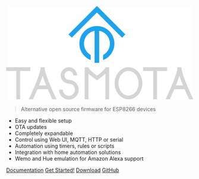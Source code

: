 ![icon](_media/frontlogob.svg ":size=100%")
>Alternative open source firmware for ESP8266 devices

- Easy and flexible setup
- OTA updates 
- Completely expandable
- Control using Web UI, MQTT, HTTP or serial 
- Automation using timers, rules or scripts
- Integration with home automation solutions
- Wemo and Hue emulation for Amazon Alexa support


[Documentation](Home)
[Get Started!](/installation/)
[Download](http://thehackbox.org/tasmota/release/)
[GitHub](https://github.com/arendst/Tasmota)



